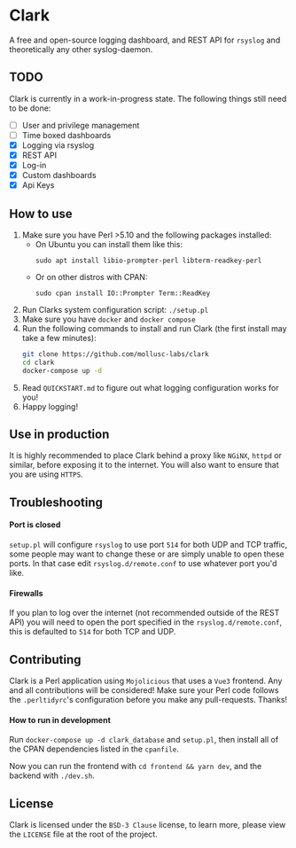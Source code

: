 # Clark
A free and open-source logging dashboard, and REST API for `rsyslog` and theoretically any other syslog-daemon.

## TODO
Clark is currently in a work-in-progress state. The following things still need to be done:

- [ ] User and privilege management
- [ ] Time boxed dashboards
- [X] Logging via rsyslog
- [X] REST API
- [X] Log-in
- [X] Custom dashboards
- [X] Api Keys 

## How to use
1. Make sure you have Perl >5.10 and the following packages installed:
    - On Ubuntu you can install them like this:
        ```
        sudo apt install libio-prompter-perl libterm-readkey-perl
        ```
    - Or on other distros with CPAN:
        ```
        sudo cpan install IO::Prompter Term::ReadKey
        ```
2. Run Clarks system configuration script: `./setup.pl`
3. Make sure you have `docker` and `docker compose`
4. Run the following commands to install and run Clark (the first install may take a few minutes):
    ```bash
    git clone https://github.com/mollusc-labs/clark
    cd clark
    docker-compose up -d
    ```
5. Read `QUICKSTART.md` to figure out what logging configuration works for you!
6. Happy logging!

## Use in production
It is highly recommended to place Clark behind a proxy like `NGiNX`, `httpd` or similar, before exposing it to the internet.
You will also want to ensure that you are using `HTTPS`.

## Troubleshooting

#### Port is closed
`setup.pl` will configure `rsyslog` to use port `514` for both UDP and TCP traffic, some people may want to change these
or are simply unable to open these ports. In that case edit `rsyslog.d/remote.conf` to use whatever port you'd like.

#### Firewalls
If you plan to log over the internet (not recommended outside of the REST API) you will need to open the port specified
in the `rsyslog.d/remote.conf`, this is defaulted to `514` for both TCP and UDP.

## Contributing
Clark is a Perl application using `Mojolicious` that uses a `Vue3` frontend. Any and all contributions will be considered!
Make sure your Perl code follows the `.perltidyrc`'s configuration before you make any pull-requests. Thanks!

#### How to run in development
Run `docker-compose up -d clark_database` and `setup.pl`, then install all of the CPAN dependencies listed in the `cpanfile`.

Now you can run the frontend with `cd frontend && yarn dev`, and the backend with `./dev.sh`.

## License
Clark is licensed under the `BSD-3 Clause` license, to learn more, please view the `LICENSE` file at the root of
the project.